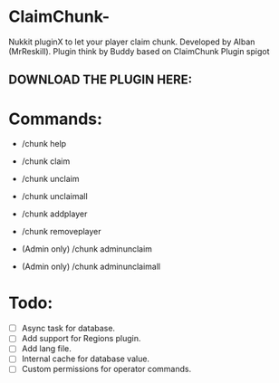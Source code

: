 # ClaimChunk-
Nukkit pluginX to let your player claim chunk. Developed by Alban (MrReskill). Plugin think by Buddy based on ClaimChunk Plugin spigot

## DOWNLOAD THE PLUGIN HERE: 

# Commands:

* /chunk help
* /chunk claim
* /chunk unclaim
* /chunk unclaimall
* /chunk addplayer <player>
* /chunk removeplayer <player>
  
* (Admin only) /chunk adminunclaim
* (Admin only) /chunk adminunclaimall <player>
  
# Todo: 

- [ ] Async task for database.
- [ ] Add support for Regions plugin.
- [ ] Add lang file.
- [ ] Internal cache for database value.
- [ ] Custom permissions for operator commands.
